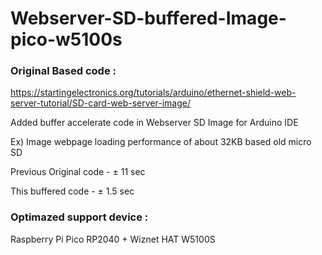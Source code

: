 # Webserver-SD-buffered-Image-pico-w5100s

### Original Based code : 

https://startingelectronics.org/tutorials/arduino/ethernet-shield-web-server-tutorial/SD-card-web-server-image/


Added buffer accelerate code in Webserver SD Image for Arduino IDE

Ex) Image webpage loading performance of about 32KB based old micro SD
 
 Previous Original code - ± 11 sec
 
 This buffered code - ± 1.5 sec


### Optimazed support device :
 
 Raspberry Pi Pico RP2040 + Wiznet HAT W5100S
 
